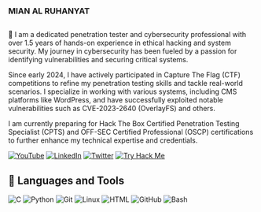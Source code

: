 <!-- Sci-Fi Live Hacking Image -->

### MIAN AL RUHANYAT


##
👋 I am a dedicated penetration tester and cybersecurity professional with over 1.5 years of hands-on experience in ethical hacking and system security. My journey in cybersecurity has been fueled by a passion for identifying vulnerabilities and securing critical systems.

Since early 2024, I have actively participated in Capture The Flag (CTF) competitions to refine my penetration testing skills and tackle real-world scenarios. I specialize in working with various systems, including CMS platforms like WordPress, and have successfully exploited notable vulnerabilities such as CVE-2023-2640 (OverlayFS) and others.

I am currently preparing for Hack The Box Certified Penetration Testing Specialist (CPTS) and OFF-SEC Certified Professional (OSCP) certifications to further enhance my technical expertise and credentials.

[![YouTube](https://img.shields.io/badge/YouTube-Mian%20Al%20Ruhanyat-red?style=flat-square&logo=youtube)](https://www.youtube.com/@mian_al_ruhanyat) [![LinkedIn](https://img.shields.io/badge/LinkedIn-Mian%20Al%20Ruhanyat-%230077B5?style=flat-square&logo=linkedin)](https://www.linkedin.com/in/mian-al-ruhanyat-%F0%9F%87%B5%F0%9F%87%B8-833127247/)  [![Twitter](https://img.shields.io/badge/Twitter-M_Ruhanyat-%231DA1F2?style=flat-square&logo=twitter)](https://twitter.com/M_Ruhanyat) [![Try Hack Me](https://img.shields.io/badge/TryHackMe-M_Ruhanyat-%23FF4C20?style=flat-square&logo=tryhackme
)](https://tryhackme.com/r/p/M.Ruhanyat)

## 🧰 Languages and Tools

![C](https://img.shields.io/badge/C-%2300599C?style=flat-square&logo=C&logoColor=white) ![Python](https://img.shields.io/badge/Python-%233776AB?style=flat-square&logo=Python&logoColor=white) ![Git](https://img.shields.io/badge/Git-%23F05032?style=flat-square&logo=Git&logoColor=white) ![Linux](https://img.shields.io/badge/Linux-%23FCC624?style=flat-square&logo=Linux&logoColor=black) ![HTML](https://img.shields.io/badge/HTML-%23E34F26?style=flat-square&logo=HTML5&logoColor=white) ![GitHub](https://img.shields.io/badge/GitHub-%23121011?style=flat-square&logo=GitHub&logoColor=white)  ![Bash](https://img.shields.io/badge/Bash-%234EAA25?style=flat-square&logo=GNU%20Bash&logoColor=white)


